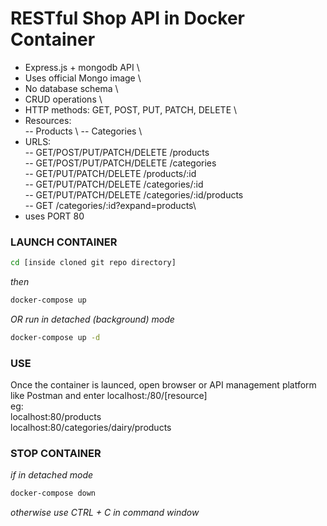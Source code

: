 # RESTful Shop API in Docker Container

- Express.js + mongodb API \
- Uses official Mongo image \
- No database schema \
- CRUD operations  \
- HTTP methods: GET, POST, PUT, PATCH, DELETE \
- Resources: \
-- Products \ 
-- Categories \ 
- URLS:\
-- GET/POST/PUT/PATCH/DELETE /products\
-- GET/POST/PUT/PATCH/DELETE /categories\
-- GET/PUT/PATCH/DELETE /products/:id\
-- GET/PUT/PATCH/DELETE /categories/:id\
-- GET/PUT/PATCH/DELETE /categories/:id/products\
-- GET /categories/:id?expand=products\
- uses PORT 80

### LAUNCH CONTAINER

```sh
cd [inside cloned git repo directory]
```
_then_
```sh
docker-compose up 
```
_OR run in detached (background) mode_
```sh
docker-compose up -d
```
### USE
Once the container is launced, open browser or API management platform like Postman and enter 
localhost:/80/[resource]  
eg:  
localhost:80/products  
localhost:80/categories/dairy/products  

### STOP CONTAINER
_if in detached mode_
```sh
docker-compose down
```
_otherwise_
_use CTRL + C in command window_